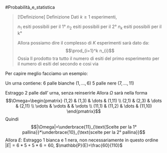 #Probabilità_e_statistica 
>[!Definizione]  Definizione
>Dati $k\geq 1$ esperimenti,
>
>$n_{1}$ esiti possibili per il 1°
>$n_{2}$ esiti possibili per il 2°
>$n_{k}$ esiti possibili per il k°
>
>Allora possiamo dire il complesso di $K$ esperimenti sarà dato da:
>$$\prod_{i=1}^k n_{i}$$
>Ossia Il prodotto tra tutto il numero di esiti del primo esperimento per il numero di esiti del secondo e cosi via

Per capire meglio facciamo un esempio:

Un urna contiene:
$6$ palle bianche $(1,\dots,6)$
$5$ palle nere $(7,\dots,11)$

Estraggo 2 palle dall’ urna, senza reinserirle
Allora $\Omega$ sarà nella forma
$$\Omega=\begin{pmatrix}
(1,2) & (1,3) & \dots & (1,11) \\
(2,1) & (2,3) & \dots & (2,11) \\
\vdots & \vdots &  & \vdots \\
(11,1) & (11,2) & \dots & (11,10)
\end{pmatrix}$$
Quindi $$|\Omega|=\underbrace{11}_{\text{Scelte per la 1° pallina}}*\underbrace{10}_{\text{scelte per la 2° pallina}}$$
Allora $E$: Estraggo 1 bianca e 1 nera, non necessariamente in questo ordine
$|E|=6*5+5*6=60$,
$\mathbb{P}(E)=\frac{60}{110}$
